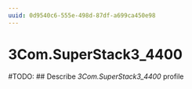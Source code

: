 ```yaml
---
uuid: 0d9540c6-555e-498d-87df-a699ca450e98
---
```



# 3Com.SuperStack3_4400

#TODO: ## Describe *3Com.SuperStack3_4400* profile
